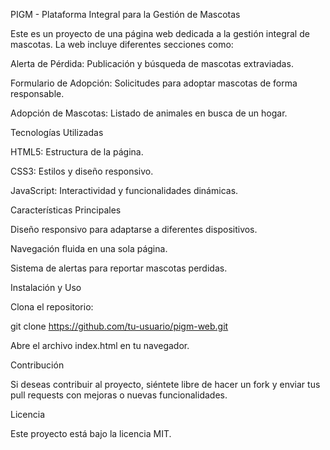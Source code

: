 PIGM - Plataforma Integral para la Gestión de Mascotas

Este es un proyecto de una página web dedicada a la gestión integral de mascotas. La web incluye diferentes secciones como:

Alerta de Pérdida: Publicación y búsqueda de mascotas extraviadas.

Formulario de Adopción: Solicitudes para adoptar mascotas de forma responsable.

Adopción de Mascotas: Listado de animales en busca de un hogar.

Tecnologías Utilizadas

HTML5: Estructura de la página.

CSS3: Estilos y diseño responsivo.

JavaScript: Interactividad y funcionalidades dinámicas.

Características Principales

Diseño responsivo para adaptarse a diferentes dispositivos.

Navegación fluida en una sola página.

Sistema de alertas para reportar mascotas perdidas.

Instalación y Uso

Clona el repositorio:

git clone https://github.com/tu-usuario/pigm-web.git

Abre el archivo index.html en tu navegador.

Contribución

Si deseas contribuir al proyecto, siéntete libre de hacer un fork y enviar tus pull requests con mejoras o nuevas funcionalidades.

Licencia

Este proyecto está bajo la licencia MIT.
